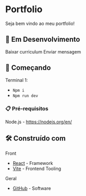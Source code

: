 # Portfolio

Seja bem vindo ao meu portfolio! 

## 🚧 Em Desenvolvimento

Baixar curriculum 
Enviar mensagem

## 🚀 Começando

Terminal 1:

- `Npm i`
- `Npm run dev`

### 📋 Pré-requisitos

Node.js - https://nodejs.org/en/

## 🛠️ Construído com

Front
* [React](https://pt-br.reactjs.org/) - Framework 
* [Vite](https://vitejs.dev/) - Frontend Tooling

Geral
* [GitHub](https://github.com/) - Software


